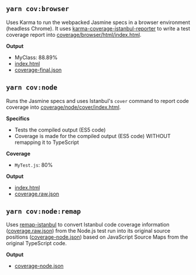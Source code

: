 ## `yarn cov:browser`

Uses Karma to run the webpacked Jasmine specs in a browser environment (headless Chrome). It uses [karma-coverage-istanbul-reporter](https://github.com/mattlewis92/karma-coverage-istanbul-reporter) to write a test coverage report into [coverage/browser/html/index.html](./coverage/browser/html/index.html).

**Output**

- MyClass: 88.89%
- [index.html](./coverage/browser/html/index.html)
- [coverage-final.json](./coverage/browser/coverage-final.json)

## `yarn cov:node`

Runs the Jasmine specs and uses Istanbul's `cover` command to report code coverage into [coverage/node/cover/index.html](./coverage/node/cover/index.html).

**Specifics**
- Tests the compiled output (ES5 code) 
- Coverage is made for the compiled output (ES5 code) WITHOUT remapping it to TypeScript

**Coverage**
- `MyTest.js`: 80%

**Output**

- [index.html](./coverage/node/cover/index.html)
- [coverage.raw.json](./coverage/node/cover/coverage.raw.json)

## `yarn cov:node:remap`

Uses [remap-istanbul](https://github.com/SitePen/remap-istanbul) to convert Istanbul code coverage information ([coverage.raw.json](./coverage/node/cover/coverage.raw.json)) from the Node.js test run into its original source positions ([coverage-node.json](./coverage/node/remap/coverage-node.json)) based on JavaScript Source Maps from the original TypeScript code.

**Output**

- [coverage-node.json](./coverage/node/remap/coverage-node.json)



